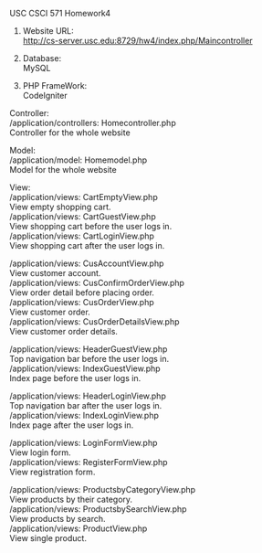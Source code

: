 USC CSCI 571 Homework4  
   
1. Website URL:  
http://cs-server.usc.edu:8729/hw4/index.php/Maincontroller  
  
2. Database:  
MySQL  
  
3. PHP FrameWork:  
CodeIgniter  
  
  
Controller:  
/application/controllers: Homecontroller.php  
Controller for the whole website  
  
Model:  
/application/model: Homemodel.php  
Model for the whole website  
  
View:  
/application/views: CartEmptyView.php  
View empty shopping cart.  
/application/views: CartGuestView.php  
View shopping cart before the user logs in.  
/application/views: CartLoginView.php  
View shopping cart after the user logs in.  
  
/application/views: CusAccountView.php  
View customer account.  
/application/views: CusConfirmOrderView.php  
View order detail before placing order.  
/application/views: CusOrderView.php  
View customer order.  
/application/views: CusOrderDetailsView.php  
View customer order details.  
  
/application/views: HeaderGuestView.php  
Top navigation bar before the user logs in.  
/application/views: IndexGuestView.php  
Index page before the user logs in.  
  
/application/views: HeaderLoginView.php  
Top navigation bar after the user logs in.  
/application/views: IndexLoginView.php  
Index page after the user logs in.  
  
/application/views: LoginFormView.php  
View login form.  
/application/views: RegisterFormView.php  
View registration form.  
  
/application/views: ProductsbyCategoryView.php  
View products by their category.  
/application/views: ProductsbySearchView.php  
View products by search.  
/application/views: ProductView.php  
View single product.  
  
